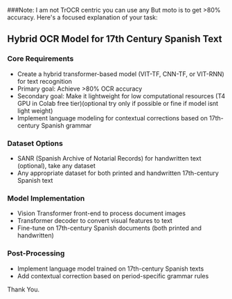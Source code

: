 ###Note: I am not TrOCR centric you can use any But moto is to get >80% accuracy.
Here's a focused explanation of your task:

## Hybrid OCR Model for 17th Century Spanish Text

### Core Requirements
- Create a hybrid transformer-based model (VIT-TF, CNN-TF, or VIT-RNN) for text recognition
- Primary goal: Achieve >80% OCR accuracy
- Secondary goal: Make it lightweight for low computational resources (T4 GPU in Colab free tier)(optional try only if possible or fine if model isnt light weight)
- Implement language modeling for contextual corrections based on 17th-century Spanish grammar

### Dataset Options
- SANR (Spanish Archive of Notarial Records) for handwritten text (optional), take any dataset
- Any appropriate dataset for both printed and handwritten 17th-century Spanish text

### Model Implementation
- Vision Transformer front-end to process document images
- Transformer decoder to convert visual features to text
- Fine-tune on 17th-century Spanish documents (both printed and handwritten)


### Post-Processing
- Implement language model trained on 17th-century Spanish texts
- Add contextual correction based on period-specific grammar rules


Thank You.
